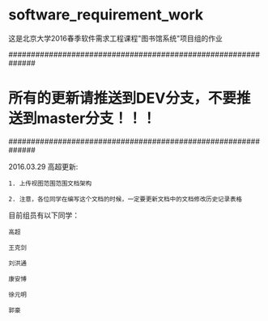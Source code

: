 # software_requirement_work
这是北京大学2016春季软件需求工程课程"图书馆系统"项目组的作业

 
 
 ##############################################################
 
 # 所有的更新请推送到DEV分支，不要推送到master分支！！！      #
 
 ##############################################################

2016.03.29 高超更新:

	1. 上传视图范围范围文档架构
	
	2. 注意，各位同学在编写这个文档的时候，一定要更新文档中的文档修改历史记录表格

目前组员有以下同学：

	高超

	王克剑

	刘洪通

	康安博

	徐元明

	郭豪

